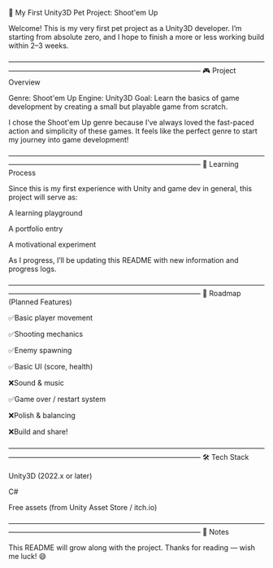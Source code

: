 🚀 My First Unity3D Pet Project: Shoot'em Up

Welcome! This is my very first pet project as a Unity3D developer.
I’m starting from absolute zero, and I hope to finish a more or less working build within 2–3 weeks.


―――――――――――――――――――――――――――――――――――――――――――――――――――――――――――――――
🎮 Project Overview

Genre: Shoot'em Up
Engine: Unity3D
Goal: Learn the basics of game development by creating a small but playable game from scratch.

I chose the Shoot'em Up genre because I’ve always loved the fast-paced action and simplicity of these games. It feels like the perfect genre to start my journey into game development!


―――――――――――――――――――――――――――――――――――――――――――――――――――――――――――――――
🧠 Learning Process

Since this is my first experience with Unity and game dev in general, this project will serve as:

A learning playground

A portfolio entry

A motivational experiment

As I progress, I’ll be updating this README with new information and progress logs.

―――――――――――――――――――――――――――――――――――――――――――――――――――――――――――――――
📅 Roadmap (Planned Features)

 ✅Basic player movement 

 ✅Shooting mechanics

 ✅Enemy spawning

 ✅Basic UI (score, health)

 ❌Sound & music

 ✅Game over / restart system

 ❌Polish & balancing

 ❌Build and share!


―――――――――――――――――――――――――――――――――――――――――――――――――――――――――――――――
🛠️ Tech Stack

Unity3D (2022.x or later)

C#

Free assets (from Unity Asset Store / itch.io)


―――――――――――――――――――――――――――――――――――――――――――――――――――――――――――――――
💬 Notes

This README will grow along with the project.
Thanks for reading — wish me luck! 😄
